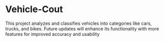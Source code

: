 # Vehicle-Cout
This project analyzes and classifies vehicles into categories like cars, trucks, and bikes. Future updates will enhance its functionality with more features for improved accuracy and usability
